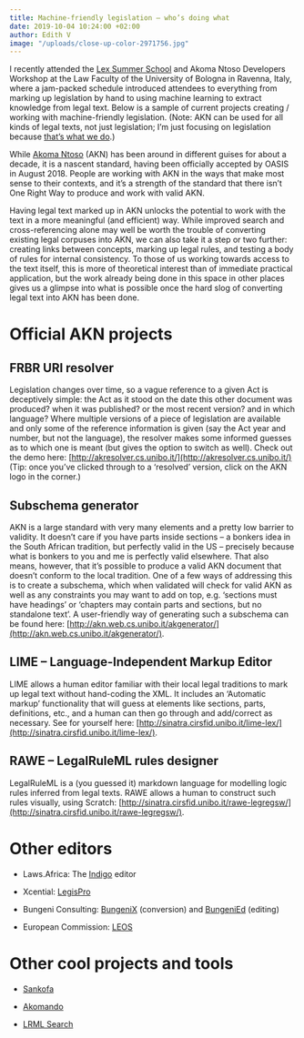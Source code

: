 ```yaml
---
title: Machine-friendly legislation – who’s doing what
date: 2019-10-04 10:24:00 +02:00
author: Edith V
image: "/uploads/close-up-color-2971756.jpg"
---
```


I recently attended the [Lex Summer School](http://summerschoollex.cirsfid.unibo.it/) and Akoma Ntoso Developers Workshop at the Law Faculty of the University of Bologna in Ravenna, Italy, where a jam-packed schedule introduced attendees to everything from marking up legislation by hand to using machine learning to extract knowledge from legal text. Below is a sample of current projects creating / working with machine-friendly legislation. (Note: AKN can be used for all kinds of legal texts, not just legislation; I’m just focusing on legislation because [that’s what we do](https://laws.africa/).)

While [Akoma Ntoso](http://www.akomantoso.org/) (AKN) has been around in different guises for about a decade, it is a nascent standard, having been officially accepted by OASIS in August 2018. People are working with AKN in the ways that make most sense to their contexts, and it’s a strength of the standard that there isn’t One Right Way to produce and work with valid AKN.

Having legal text marked up in AKN unlocks the potential to work with the text in a more meaningful (and efficient) way. While improved search and cross-referencing alone may well be worth the trouble of converting existing legal corpuses into AKN, we can also take it a step or two further: creating links between concepts, marking up legal rules, and testing a body of rules for internal consistency. To those of us working towards access to the text itself, this is more of theoretical interest than of immediate practical application, but the work already being done in this space in other places gives us a glimpse into what is possible once the hard slog of converting legal text into AKN has been done.

# Official AKN projects

## FRBR URI resolver

Legislation changes over time, so a vague reference to a given Act is deceptively simple: the Act as it stood on the date this other document was produced? when it was published? or the most recent version? and in which language? Where multiple versions of a piece of legislation are available and only some of the reference information is given (say the Act year and number, but not the language), the resolver makes some informed guesses as to which one is meant (but gives the option to switch as well). Check out the demo here: [http://akresolver.cs.unibo.it/](http://akresolver.cs.unibo.it/) (Tip: once you’ve clicked through to a ‘resolved’ version, click on the AKN logo in the corner.)

## Subschema generator

AKN is a large standard with very many elements and a pretty low barrier to validity. It doesn’t care if you have parts inside sections – a bonkers idea in the South African tradition, but perfectly valid in the US – precisely because what is bonkers to you and me is perfectly valid elsewhere. That also means, however, that it’s possible to produce a valid AKN document that doesn’t conform to the local tradition. One of a few ways of addressing this is to create a subschema, which when validated will check for valid AKN as well as any constraints you may want to add on top, e.g. ‘sections must have headings’ or ‘chapters may contain parts and sections, but no standalone text’. A user-friendly way of generating such a subschema can be found here: [http://akn.web.cs.unibo.it/akgenerator/](http://akn.web.cs.unibo.it/akgenerator/).

## LIME – Language-Independent Markup Editor

LIME allows a human editor familiar with their local legal traditions to mark up legal text without hand-coding the XML. It includes an ‘Automatic markup’ functionality that will guess at elements like sections, parts, definitions, etc., and a human can then go through and add/correct as necessary. See for yourself here: [http://sinatra.cirsfid.unibo.it/lime-lex/](http://sinatra.cirsfid.unibo.it/lime-lex/).

## RAWE – LegalRuleML rules designer

LegalRuleML is a (you guessed it) markdown language for modelling logic rules inferred from legal texts. RAWE allows a human to construct such rules visually, using Scratch: [http://sinatra.cirsfid.unibo.it/rawe-legregsw/](http://sinatra.cirsfid.unibo.it/rawe-legregsw/).

# Other editors

* Laws.Africa: The [Indigo](https://github.com/laws-africa/indigo/) editor

* Xcential: [LegisPro](https://xcential.com/legispro-xml-tech/)

* Bungeni Consulting: [BungeniX](https://www.bungeni.com/text_to_akomantoso.html) (conversion) and [BungeniEd](https://www.bungeni.com/legislative_drafting.html) (editing)

* European Commission: [LEOS](https://ec.europa.eu/isa2/solutions/leos_en)

# Other cool projects and tools

* [Sankofa](https://gitlab.com/CIRSFID/un-challange-2019/blob/master/documents/project.md)

* [Akomando](http://www.akomando.bitnomos.eu/)

* [LRML Search](https://tal.lipn.univ-paris13.fr/LexEx)